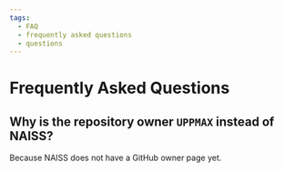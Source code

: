 ```yaml
---
tags:
  - FAQ
  - frequently asked questions
  - questions
---
```


# Frequently Asked Questions

## Why is the repository owner `UPPMAX` instead of NAISS?

Because NAISS does not have a GitHub owner page yet.
